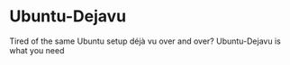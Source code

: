 # Ubuntu-Dejavu

Tired of the same Ubuntu setup déjà vu over and over? Ubuntu-Dejavu is what you need
